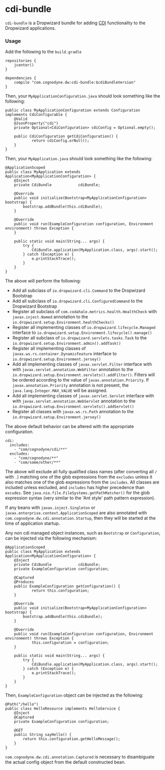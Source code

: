 # cdi-bundle
`cdi-bundle` is a Dropwizard bundle for adding [CDI](http://weld.cdi-spec.org) functionality to the Dropwizard applications.

### Usage
Add the following to the `build.gradle`

```
repositories {
	jcenter()
}

dependencies {
	compile "com.cognodyne.dw:cdi-bundle:$cdiBundleVersion"
}
```

Then, your `MyApplicationConfiguration.java` should look something like the following:

```
public class MyApplicationConfiguration extends Configuration implements CdiConfigurable {
	@Valid
    @JsonProperty("cdi")
    private Optional<CdiConfiguration> cdiConfig = Optional.empty();
    
    public CdiConfiguration getCdiConfiguration() {
    		return cdiConfig.orNull();
    }
}
```

Then, your `MyApplication.java` should look something like the following:

```
@ApplicationScoped
public class MyApplication extends Application<MyApplicationConfiguration> {
	@Inject
    private CdiBundle            cdiBundle;
    
    @Override
    public void initialize(Bootstrap<MyApplicationConfiguration> bootstrap) {
        bootstrap.addBundle(this.cdiBundle);
    }

    @Override
    public void run(ExampleConfiguration configuration, Environment environment) throws Exception {
    }
    
    public static void main(String... args) {
        try {
            CdiBundle.application(MyApplication.class, args).start();
        } catch (Exception e) {
            e.printStackTrace();
        }
    }
}

```

The above will perform the following:
- Add all subclass of `io.dropwizard.cli.Command` to the Dropwizard Bootstrap
- Add all subclass of `io.dropwizard.cli.ConfiguredCommand` to the Dropwizard Bootstrap
- Register all subclass of `com.codahale.metrics.health.HealthCheck` with `javax.inject.Named` annotation to the `io.dropwizard.setup.Environment.healthChecks()`
- Register all implementing classes of `io.dropwizard.lifecycle.Managed` interface to `io.dropwizard.setup.Environment.lifecycle().manage()`
- Register all subclass of `io.dropwizard.servlets.tasks.Task` to the `io.dropwizard.setup.Environment.admin().addTask()`
- Register all implementing classes of `javax.ws.rs.container.DynamicFeature` interface to `io.dropwizard.setup.Environment.jersey()`
- Add all implementing classes of `javax.servlet.Filter` interface with with `javax.servlet.annotation.WebFilter` annotation to the `io.dropwizard.setup.Environment.servlets().addFilter()`. Filters will be ordered according to the value of `javax.annotation.Priority`. If `javax.annotation.Priority` annotation is not present, the `java.lang.Integer.MAX_VALUE` will be assigned.
- Add all implementing classes of `javax.servlet.Servlet` interface with with `javax.servlet.annotation.WebServlet` annotation to the `io.dropwizard.setup.Environment.servlets().addServlet()`
- Register all classes with `javax.ws.rs.Path` annotation to the `io.dropwizard.setup.Environment.jersey()`

The above default behavior can be altered with the appropriate configuration.

```
cdi:
  includes:
    - "com/cognodyne/cdi/**"
  excludes:
    - "com/cognodyne/**"
    - "com/some/other/**"
```

The above will exclude all fully qualified class names (after converting all `/` with `.`) matching one of the glob expressions from the `excludes` unless it also matches one of the glob expressions from the `includes`.
All classes are included unless excluded, and `includes` has higher precedence than `excudes`.
See `java.nio.file.FileSystems.getPathMatcher()` for the glob expression syntax (very similar to the 'Ant style' path pattern expression).

If any beans with `javax.inject.Singleton` or `javax.enterprise.context.ApplicationScoped` are also annotated with `com.cognodyne.dw.cdi.annotation.Startup`, then they will be started at the time of application startup.

Any non cdi managed object instances, such as `Bootstrap` or `Configuration`, can be injected via the following mechanism:

```
@ApplicationScoped
public class MyApplication extends Application<MyApplicationConfiguration> {
	@Inject
    private CdiBundle            cdiBundle;
    private ExampleConfiguration configuration;
    
    @Captured
    @Produces
    public ExampleConfiguration getConfiguration() {
    		return this.configuration;
    }
    
    @Override
    public void initialize(Bootstrap<MyApplicationConfiguration> bootstrap) {
        bootstrap.addBundle(this.cdiBundle);
    }

    @Override
    public void run(ExampleConfiguration configuration, Environment environment) throws Exception {
    		this.configuration = configuration;
    }
    
    public static void main(String... args) {
        try {
            CdiBundle.application(MyApplication.class, args).start();
        } catch (Exception e) {
            e.printStackTrace();
        }
    }
}
```

Then, `ExampleConfiguration` object can be injected as the following:

```
@Path("/hello")
public class HelloResource implements HelloService {
	@Inject
	@Captured
	private ExampleConfiguration configuration;
	
	@GET
	public String sayHello() {
		return this.configuration.getHelloMessage();
	}
}

```
`com.cognodyne.dw.cdi.annotation.Captured` is necessary to disambiguate the actual config object from the default constructed bean.

